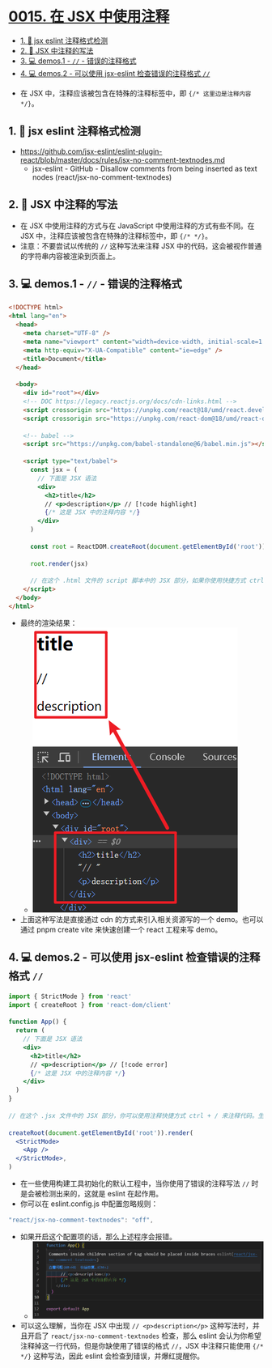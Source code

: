 # [0015. 在 JSX 中使用注释](https://github.com/Tdahuyou/TNotes.react/tree/main/notes/0015.%20%E5%9C%A8%20JSX%20%E4%B8%AD%E4%BD%BF%E7%94%A8%E6%B3%A8%E9%87%8A)

<!-- region:toc -->
- [1. 🔗 jsx eslint 注释格式检测](#1--jsx-eslint-注释格式检测)
- [2. 📒 JSX 中注释的写法](#2--jsx-中注释的写法)
- [3. 💻 demos.1 - `//` - 错误的注释格式](#3--demos1------错误的注释格式)
- [4. 💻 demos.2 - 可以使用 jsx-eslint 检查错误的注释格式 `//`](#4--demos2---可以使用-jsx-eslint-检查错误的注释格式-)
<!-- endregion:toc -->
- 在 JSX 中，注释应该被包含在特殊的注释标签中，即 `{/* 这里边是注释内容 */}`。

## 1. 🔗 jsx eslint 注释格式检测

- https://github.com/jsx-eslint/eslint-plugin-react/blob/master/docs/rules/jsx-no-comment-textnodes.md
  - jsx-eslint - GitHub - Disallow comments from being inserted as text nodes (react/jsx-no-comment-textnodes)

## 2. 📒 JSX 中注释的写法

- 在 JSX 中使用注释的方式与在 JavaScript 中使用注释的方式有些不同。在 JSX 中，注释应该被包含在特殊的注释标签中，即 `{/* */}`。
- 注意：不要尝试以传统的 `//` 这种写法来注释 JSX 中的代码，这会被视作普通的字符串内容被渲染到页面上。

## 3. 💻 demos.1 - `//` - 错误的注释格式

```html
<!DOCTYPE html>
<html lang="en">
  <head>
    <meta charset="UTF-8" />
    <meta name="viewport" content="width=device-width, initial-scale=1.0" />
    <meta http-equiv="X-UA-Compatible" content="ie=edge" />
    <title>Document</title>
  </head>

  <body>
    <div id="root"></div>
    <!-- DOC https://legacy.reactjs.org/docs/cdn-links.html -->
    <script crossorigin src="https://unpkg.com/react@18/umd/react.development.js"></script>
    <script crossorigin src="https://unpkg.com/react-dom@18/umd/react-dom.development.js"></script>

    <!-- babel -->
    <script src="https://unpkg.com/babel-standalone@6/babel.min.js"></script>

    <script type="text/babel">
      const jsx = (
        // 下面是 JSX 语法
        <div>
          <h2>title</h2>
          // <p>description</p> // [!code highlight]
          {/* 这是 JSX 中的注释内容 */}
        </div>
      )

      const root = ReactDOM.createRoot(document.getElementById('root'))

      root.render(jsx)

      // 在这个 .html 文件的 script 脚本中的 JSX 部分，如果你使用快捷方式 ctrl + / 来注释代码，默认生成的是错误的注释格式。
    </script>
  </body>
</html>
```

- 最终的渲染结果：
  - ![](assets/2024-09-27-17-22-41.png)
- 上面这种写法是直接通过 cdn 的方式来引入相关资源写的一个 demo。也可以通过 pnpm create vite 来快速创建一个 react 工程来写 demo。

## 4. 💻 demos.2 - 可以使用 jsx-eslint 检查错误的注释格式 `//`

```jsx
import { StrictMode } from 'react'
import { createRoot } from 'react-dom/client'

function App() {
  return (
    // 下面是 JSX 语法
    <div>
      <h2>title</h2>
      // <p>description</p> // [!code error]
      {/* 这是 JSX 中的注释内容 */}
    </div>
  )
}

// 在这个 .jsx 文件中的 JSX 部分，你可以使用注释快捷方式 ctrl + / 来注释代码。生成的注释格式是满足 JSX 语法要求的。

createRoot(document.getElementById('root')).render(
  <StrictMode>
    <App />
  </StrictMode>,
)
```

- 在一些使用构建工具初始化的默认工程中，当你使用了错误的注释写法 `//` 时是会被检测出来的，这就是 eslint 在起作用。
- 你可以在 eslint.config.js 中配置忽略规则：

```js
"react/jsx-no-comment-textnodes": "off",
```

- 如果开启这个配置项的话，那么上述程序会报错。
  - ![](assets/2024-09-27-17-33-10.png)
- 可以这么理解，当你在 JSX 中出现 `// <p>description</p>` 这种写法时，并且开启了 `react/jsx-no-comment-textnodes` 检查，那么 eslint 会认为你希望注释掉这一行代码，但是你缺使用了错误的格式 `//`，JSX 中注释只能使用 `{/* */}` 这种写法，因此 eslint 会检查到错误，并爆红提醒你。
